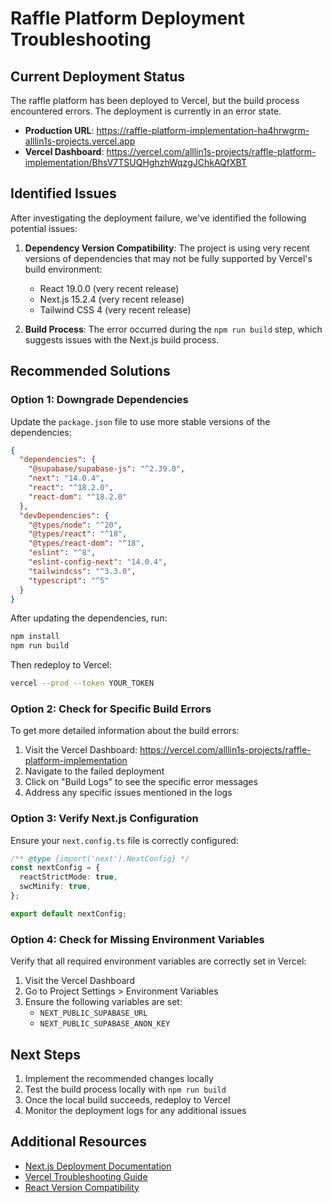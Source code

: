 # Raffle Platform Deployment Troubleshooting

## Current Deployment Status

The raffle platform has been deployed to Vercel, but the build process encountered errors. The deployment is currently in an error state.

- **Production URL**: https://raffle-platform-implementation-ha4hrwgrm-alllin1s-projects.vercel.app
- **Vercel Dashboard**: https://vercel.com/alllin1s-projects/raffle-platform-implementation/BhsV7TSUQHghzhWqzgJChkAQfXBT

## Identified Issues

After investigating the deployment failure, we've identified the following potential issues:

1. **Dependency Version Compatibility**: The project is using very recent versions of dependencies that may not be fully supported by Vercel's build environment:
   - React 19.0.0 (very recent release)
   - Next.js 15.2.4 (very recent release)
   - Tailwind CSS 4 (very recent release)

2. **Build Process**: The error occurred during the `npm run build` step, which suggests issues with the Next.js build process.

## Recommended Solutions

### Option 1: Downgrade Dependencies

Update the `package.json` file to use more stable versions of the dependencies:

```json
{
  "dependencies": {
    "@supabase/supabase-js": "^2.39.0",
    "next": "14.0.4",
    "react": "^18.2.0",
    "react-dom": "^18.2.0"
  },
  "devDependencies": {
    "@types/node": "^20",
    "@types/react": "^18",
    "@types/react-dom": "^18",
    "eslint": "^8",
    "eslint-config-next": "14.0.4",
    "tailwindcss": "^3.3.0",
    "typescript": "^5"
  }
}
```

After updating the dependencies, run:

```bash
npm install
npm run build
```

Then redeploy to Vercel:

```bash
vercel --prod --token YOUR_TOKEN
```

### Option 2: Check for Specific Build Errors

To get more detailed information about the build errors:

1. Visit the Vercel Dashboard: https://vercel.com/alllin1s-projects/raffle-platform-implementation
2. Navigate to the failed deployment
3. Click on "Build Logs" to see the specific error messages
4. Address any specific issues mentioned in the logs

### Option 3: Verify Next.js Configuration

Ensure your `next.config.ts` file is correctly configured:

```typescript
/** @type {import('next').NextConfig} */
const nextConfig = {
  reactStrictMode: true,
  swcMinify: true,
};

export default nextConfig;
```

### Option 4: Check for Missing Environment Variables

Verify that all required environment variables are correctly set in Vercel:

1. Visit the Vercel Dashboard
2. Go to Project Settings > Environment Variables
3. Ensure the following variables are set:
   - `NEXT_PUBLIC_SUPABASE_URL`
   - `NEXT_PUBLIC_SUPABASE_ANON_KEY`

## Next Steps

1. Implement the recommended changes locally
2. Test the build process locally with `npm run build`
3. Once the local build succeeds, redeploy to Vercel
4. Monitor the deployment logs for any additional issues

## Additional Resources

- [Next.js Deployment Documentation](https://nextjs.org/docs/deployment)
- [Vercel Troubleshooting Guide](https://vercel.com/docs/concepts/deployments/troubleshooting)
- [React Version Compatibility](https://react.dev/blog/2023/03/16/introducing-react-dev)
